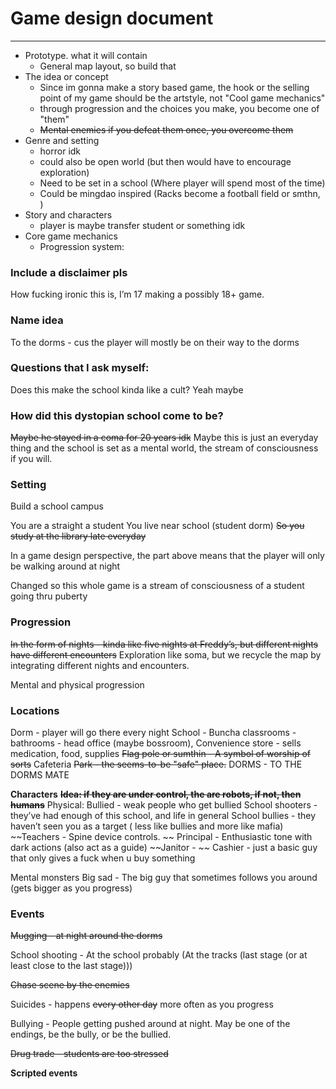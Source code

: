 # Game design document
---
-   Prototype. what it will contain
	-   General map layout, so build that
-   The idea or concept
	- Since im gonna make a story based game, the hook or the selling point of my game should be the artstyle, not "Cool game mechanics"
	- through progression and the choices you make, you become one of "them"
	- ~~Mental enemies if you defeat them once, you overcome them~~
-   Genre and setting
	- horror idk
	- could also be open world (but then would have to encourage exploration)
	- Need to be set in a school (Where player will spend most of the time)
	- Could be mingdao inspired (Racks become a football field or smthn, )
-   Story and characters
	-   player is maybe transfer student or something idk
-   Core game mechanics
	-   Progression system: 

      

### Include a disclaimer pls
How fucking ironic this is, I’m 17 making a possibly 18+ game. 

### Name idea
To the dorms - cus the player will mostly be on their way to the dorms

  

  

### Questions that I ask myself: 
Does this make the school kinda like a cult?
Yeah maybe

### How did this dystopian school come to be?
~~Maybe he stayed in a coma for 20 years idk~~
Maybe this is just an everyday thing and the school is set as a mental world, the stream of consciousness if you will.
  

### Setting
Build a school campus

You are a straight a student
You live near school (student dorm)
~~So you study at the library late everyday~~

In a game design perspective, the part above means that the player will only be walking around at night

  Changed so this whole game is a stream of consciousness of a student going thru puberty

### Progression

~~In the form of nights - kinda like five nights at Freddy’s, but different nights have different encounters~~
Exploration like soma, but we recycle the map by integrating different nights and encounters.

Mental and physical progression
  

### Locations
Dorm - player will go there every night
School 
	- Buncha classrooms
	- bathrooms
	- head office (maybe bossroom),
Convenience store - sells medication, food, supplies
~~Flag pole or sumthin - A symbol of worship of sorts~~
Cafeteria
~~Park - the seems-to-be "safe" place.~~
DORMS - TO THE DORMS MATE

**Characters** 
~~**Idea: if they are under control, the are robots, if not, then humans**~~
Physical:
Bullied - weak people who get bullied
School shooters - they’ve had enough of this school, and life in general
School bullies - they haven’t seen you as a target ( less like bullies and more like mafia) 
~~Teachers - Spine device controls. ~~
Principal - Enthusiastic tone with dark actions (also act as a guide)
~~Janitor - ~~
Cashier - just a basic guy that only gives a fuck when u buy something

Mental monsters
Big sad - The big guy that sometimes follows you around (gets bigger as you progress)
  

### Events
~~Mugging - at night around the dorms~~

School shooting - At the school probably (At the tracks (last stage (or at least close to the last stage)))

~~Chase scene by the enemies~~

Suicides - happens ~~every other day~~ more often as you progress

Bullying - People getting pushed around at night. May be one of the endings, be the bully, or be the bullied.

~~Drug trade - students are too stressed~~

  

**Scripted events**